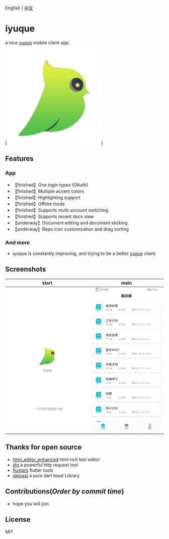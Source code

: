 English | [中文](/README.md)
# iyuque
a nice [yuque](https://www.yuque.com) mobile client app.

[![logo](./assets/images/ic_launcher.png?raw=true)]

## Features

### App
* 【finished】One login types (OAuth)
* 【finished】Multiple accent colors
* 【finished】Highlighting support
* 【finished】Offline mode
* 【finished】Supports multi-account switching
* 【finished】Supports recent docs view
* 【underway】Document editing and document sticking
* 【underway】Repo icon customization and drag sorting

### And more
* iyuque is constantly improving, and trying to be a better [yuque](https://www.yuque.com) client.

## Screenshots

| start | main |
|:-:|:-:|
| ![start](./assets/app/start.png?raw=true) | ![main](./assets/app/main.jpg?raw=true) |

## Thanks for open source

* [html_editor_enhanced](https://github.com/tneotia/html-editor-enhanced) html rich text editor
* [dio](https://github.com/flutterchina/dio) a powerful http request tool  
* [flustars](https://github.com/Sky24n/flustars) flutter tools   
* [oktoast](https://github.com/OpenFlutter/flutter_oktoast) a pure dart toast Library

## Contributions(*Order by commit time*)

* hope you will join


## License
MIT
